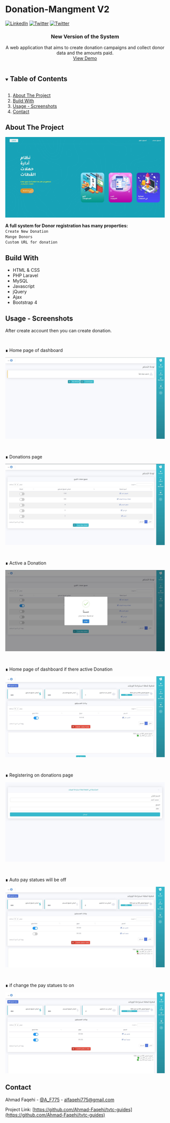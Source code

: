 # Donation-Mangment V2


[![LinkedIn][linkedin-shield]][linkedin-url]
[![Twitter][twitter-shield]][twittwe-url]
[![Twitter][github-shield]][github-url]



<!-- PROJECT LOGO -->
<p align="center">
  <!-- <a href="https://github.com/github_username/repo_name">
  </a> -->
</p>
  <h3 align="center">New Version of the System</h3>

  <p align="center">
A web application that aims to create donation campaigns and collect donor data and the amounts paid.    <br />
    <a href="https://projects.iahmad.info/Donor">View Demo</a>
  </p>




<!-- TABLE OF CONTENTS -->
<details open="open">
  <summary><h2 style="display: inline-block">Table of Contents</h2></summary>
  <ol>
    <li>
      <a href="#about-the-project">About The Project</a>
    </li>
    <li>
      <a href="#build_with">Build With</a>
    </li>
    <li><a href="#usage">Usage - Screenshots</a></li>
    <li><a href="#contact">Contact</a></li>
  </ol>
</details>



<!-- ABOUT THE PROJECT -->
## About The Project
![Home ScreenShot](Screenshot/1.jpg)

**A full system for Donor registration has many properties:**
<Br>
`Create New Donation`<br> `Mange Donors`<br> `Custom URL for donation`
<Br>



<!-- Build With -->
## Build With
* []() HTML & CSS
* []() PHP Laravel
* []() MySQL
* []()Javascript
* []()jQuery
* []()Ajax
* []()Bootstrap 4



<!-- USAGE EXAMPLES -->
## Usage  - Screenshots
After create account then you can create donation.

<Br>
<p>∎ Home page of dashboard</p>

![Screen Shot](Screenshot/2.jpg)

<br>
<p>∎ Donations page</p>

![Screen Shot](Screenshot/3.jpg)

<br>
<p>∎ Active a Donation </p>

![Screen Shot](Screenshot/4.jpg)

<br>
<p>∎ Home page of dashboard if there active Donation </p>

![Screen Shot](Screenshot/5.jpg)

<br>
<p>∎ Registering on donations page </p>

![Screen Shot](Screenshot/6.jpg)

<br>
<p>∎ Auto pay statues will be off </p>

![Screen Shot](Screenshot/7.jpg)

<br>
<p>∎ if change the pay statues to on </p>

![Screen Shot](Screenshot/8.jpg)


<!-- CONTACT -->
## Contact

Ahmad Faqehi - [@A_F775](https://twitter.com/A_F775) - alfaqehi775@gmail.com

Project Link: [https://github.com/Ahmad-Faqehi/tvtc-guides](https://github.com/Ahmad-Faqehi/tvtc-guides)


<!-- MARKDOWN LINKS & IMAGES -->
<!-- https://www.markdownguide.org/basic-syntax/#reference-style-links -->
[linkedin-shield]: https://img.shields.io/badge/-LinkedIn-black.svg?style=for-the-badge&logo=linkedin&colorB=555
[linkedin-url]: https://linkedin.com/in/ahmad-faqehi
[twitter-shield]: https://img.shields.io/badge/-twitter-black.svg?style=for-the-badge&logo=twitter&colorB=555
[twittwe-url]: https://twitter.com/A_F775
[github-shield]: https://img.shields.io/badge/-github-black.svg?style=for-the-badge&logo=github&colorB=555
[github-url]: https://github.com/Ahmad-Faqehi
